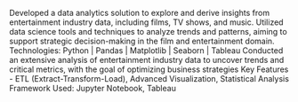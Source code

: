 Developed a data analytics solution to explore and derive insights from entertainment industry data, including films, TV shows, and music. 
Utilized data science tools and techniques to analyze trends and patterns, aiming to support strategic decision-making in the film and entertainment domain.
Technologies: Python | Pandas | Matplotlib | Seaborn | Tableau
Conducted an extensive analysis of entertainment industry data to uncover trends and critical metrics, with the goal of optimizing business strategies
Key Features - ETL (Extract-Transform-Load), Advanced Visualization, Statistical Analysis
Framework Used: Jupyter Notebook, Tableau
